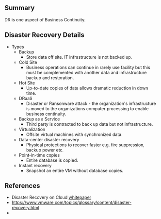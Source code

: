 ## Summary
DR is one aspect of Business Continuity.

##  Disaster Recovery Details

- Types
	- Backup
		- Store data off site. IT infrastructure is not backed up.
	- Cold Site
		- Business operations can continue in rarely use facility but this must be complemented with another data and infrastructure backup and restoration.
	- Hot Site
		- Up-to-date copies of data allows dramatic reduction in down time.
	- DRaaS
		- Disaster or Ransonware attack - the organization's infrastructure is moved to the organizations computer processing to enable business continuity.
	- Backup as a Service
		- Third party is contracted to back up data but not infrastructure.
	- Virtualization
		- Offsite virtual machines with synchronized data.
	- Data-center disaster recovery
		- Physical protections to recover faster e.g. fire suppression, backup power etc.
	- Point-in-time copies
		- Entire database is copied.
	- Instant recovery
		- Snapshot an entire VM without database copies.

## References
- Disaster Recovery on Cloud [whitepaper](https://docs.aws.amazon.com/pdfs/whitepapers/latest/disaster-recovery-workloads-on-aws/disaster-recovery-workloads-on-aws.pdf#disaster-recovery-workloads-on-aws)
- https://www.vmware.com/topics/glossary/content/disaster-recovery.html
- 